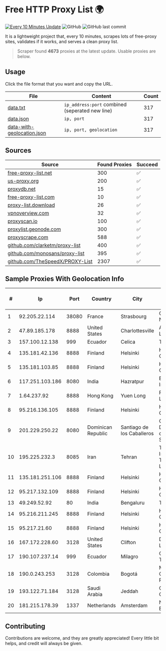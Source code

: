 
# Free HTTP Proxy List 🌍

[![Every 10 Minutes Update](https://github.com/mertguvencli/http-proxy-list/actions/workflows/main.yml/badge.svg?branch=main)](https://github.com/mertguvencli/http-proxy-list/actions/workflows/main.yml)
![GitHub](https://img.shields.io/github/license/mertguvencli/http-proxy-list)
![GitHub last commit](https://img.shields.io/github/last-commit/mertguvencli/http-proxy-list)

It is a lightweight project that, every 10 minutes, scrapes lots of free-proxy sites, validates if it works, and serves a clean proxy list.


> Scraper found **4673** proxies at the latest update. Usable proxies are below.

## Usage

Click the file format that you want and copy the URL.


|File|Content|Count|
|----|-------|-----|
|[data.txt](https://raw.githubusercontent.com/mertguvencli/http-proxy-list/main/proxy-list/data.txt)|`ip_address:port` combined (seperated new line)|317|
|[data.json](https://raw.githubusercontent.com/mertguvencli/http-proxy-list/main/proxy-list/data.json)|`ip, port`|317|
|[data-with-geolocation.json](https://raw.githubusercontent.com/mertguvencli/http-proxy-list/main/proxy-list/data-with-geolocation.json)|`ip, port, geolocation`|317|

## Sources

|Source|Found Proxies|Succeed|
|------|-------------|-------|
|[free-proxy-list.net](https://free-proxy-list.net)|300|✅|
|[us-proxy.org](https://www.us-proxy.org)|200|✅|
|[proxydb.net](http://proxydb.net)|15|✅|
|[free-proxy-list.com](https://free-proxy-list.com/?page=&port=&type%5B%5D=http&type%5B%5D=https&up_time=0&search=Search)|10|✅|
|[proxy-list.download](https://www.proxy-list.download/HTTP)|26|✅|
|[vpnoverview.com](https://vpnoverview.com/privacy/anonymous-browsing/free-proxy-servers)|32|✅|
|[proxyscan.io](https://www.proxyscan.io)|100|✅|
|[proxylist.geonode.com](https://proxylist.geonode.com/api/proxy-list?limit=300&page=1&sort_by=lastChecked&sort_type=desc&protocols=http,https)|300|✅|
|[proxyscrape.com](https://api.proxyscrape.com/v2/?request=displayproxies&protocol=http&timeout=10000&country=all&ssl=all&anonymity=all)|588|✅|
|[github.com/clarketm/proxy-list](https://raw.githubusercontent.com/clarketm/proxy-list/master/proxy-list-raw.txt)|400|✅|
|[github.com/monosans/proxy-list](https://raw.githubusercontent.com/monosans/proxy-list/main/proxies/http.txt)|395|✅|
|[github.com/TheSpeedX/PROXY-List](https://raw.githubusercontent.com/TheSpeedX/PROXY-List/master/http.txt)|2307|✅|


## Sample Proxies With Geolocation Info

|#|Ip|Port|Country|City|Internet Service Provider|
|-|--|----|-------|----|-------------------------|
|1|92.205.22.114|38080|France|Strasbourg|GD MASS Network|
|2|47.89.185.178|8888|United States|Charlottesville|Alibaba.com LLC|
|3|157.100.12.138|999|Ecuador|Celica|Telconet S.A|
|4|135.181.42.136|8888|Finland|Helsinki|Hetzner Online GmbH|
|5|135.181.103.85|8888|Finland|Helsinki|Hetzner Online GmbH|
|6|117.251.103.186|8080|India|Hazratpur|BSNL Internet|
|7|1.64.237.92|8888|Hong Kong|Yuen Long|PCCW IMS Limited|
|8|95.216.136.105|8888|Finland|Helsinki|Hetzner Online GmbH|
|9|201.229.250.22|8080|Dominican Republic|Santiago de los Caballeros|Compañía Dominicana de Teléfonos S. A.|
|10|195.225.232.3|8085|Iran|Tehran|TS Information Technology Limited|
|11|135.181.251.106|8888|Finland|Helsinki|Hetzner Online GmbH|
|12|95.217.132.109|8888|Finland|Helsinki|Hetzner Online GmbH|
|13|49.249.52.92|80|India|Bengaluru|Ttsl GSM|
|14|95.216.211.245|8888|Finland|Helsinki|Hetzner Online GmbH|
|15|95.217.21.60|8888|Finland|Helsinki|Hetzner Online GmbH|
|16|167.172.228.60|3128|United States|Clifton|DigitalOcean, LLC|
|17|190.107.237.14|999|Ecuador|Milagro|CINECABLE TV|
|18|190.0.243.253|3128|Colombia|Bogotá|Media Commerce Partners S.A|
|19|193.122.71.184|3128|Saudi Arabia|Jeddah|Oracle Corporation|
|20|181.215.178.39|1337|Netherlands|Amsterdam|NovoServe B.V.|



## Contributing

Contributions are welcome, and they are greatly appreciated! Every
little bit helps, and credit will always be given.

